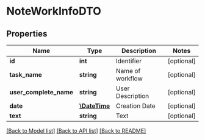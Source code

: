# NoteWorkInfoDTO

## Properties
Name | Type | Description | Notes
------------ | ------------- | ------------- | -------------
**id** | **int** | Identifier | [optional] 
**task_name** | **string** | Name of workflow | [optional] 
**user_complete_name** | **string** | User Description | [optional] 
**date** | [**\DateTime**](\DateTime.md) | Creation Date | [optional] 
**text** | **string** | Text | [optional] 

[[Back to Model list]](../README.md#documentation-for-models) [[Back to API list]](../README.md#documentation-for-api-endpoints) [[Back to README]](../README.md)


